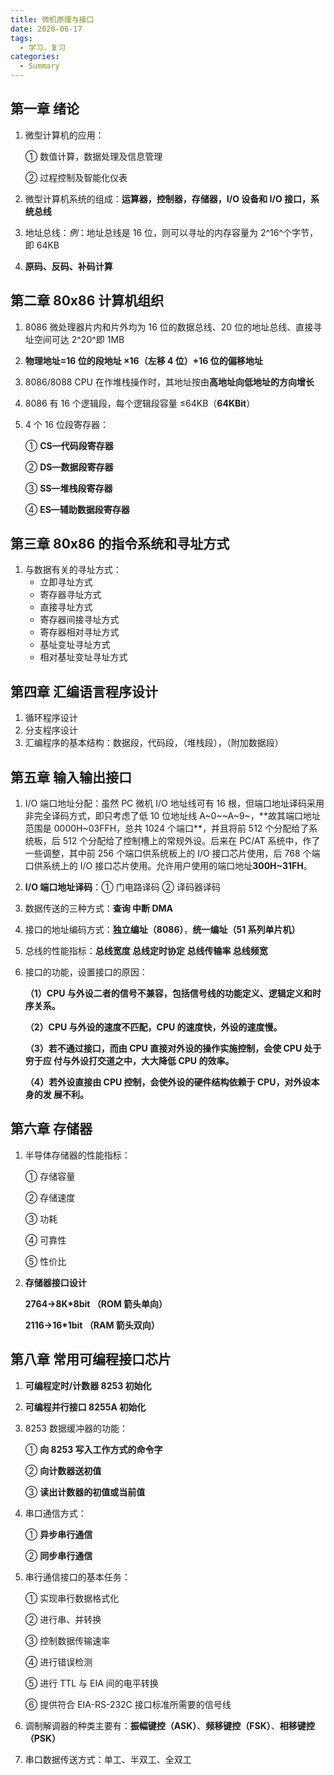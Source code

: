 ```yaml
---
title: 微机原理与接口
date: 2020-06-17
tags:
  - 学习，复习
categories:
  - Summary
---
```


## 第一章 绪论

1.  微型计算机的应用：

    ① 数值计算，数据处理及信息管理

    ② 过程控制及智能化仪表

2.  微型计算机系统的组成：**运算器，控制器，存储器，I/O 设备和 I/O 接口，系统总线**
3.  地址总线：_例_：地址总线是 16 位，则可以寻址的内存容量为 2^16^个字节，即 64KB
4.  **原码、反码、补码计算**

## 第二章 80x86 计算机组织

1. 8086 微处理器片内和片外均为 16 位的数据总线、20 位的地址总线、直接寻址空间可达 2^20^即 1MB

2. **物理地址=16 位的段地址 ×16（左移 4 位）+16 位的偏移地址**

3. 8086/8088 CPU 在作堆栈操作时，其地址按由**高地址向低地址的方向增长**

4. 8086 有 16 个逻辑段，每个逻辑段容量 ≤64KB（**64KBit**）

5. 4 个 16 位段寄存器：

   ① **CS—代码段寄存器**

   ② **DS—数据段寄存器**

   ③ **SS—堆栈段寄存器**

   ④ **ES—辅助数据段寄存器**

## 第三章 80x86 的指令系统和寻址方式

1. 与数据有关的寻址方式：
   - 立即寻址方式
   - 寄存器寻址方式
   - 直接寻址方式
   - 寄存器间接寻址方式
   - 寄存器相对寻址方式
   - 基址变址寻址方式
   - 相对基址变址寻址方式

## 第四章 汇编语言程序设计

1. 循环程序设计
2. 分支程序设计
3. 汇编程序的基本结构：数据段，代码段，（堆栈段），（附加数据段）

## 第五章 输入输出接口

1. I/O 端口地址分配：虽然 PC 微机 I/O 地址线可有 16 根，但端口地址译码采用非完全译码方式，即只考虑了低 10 位地址线 A~0~~A~9~，**故其端口地址范围是 0000H~03FFH，总共 1024 个端口**，并且将前 512 个分配给了系统板，后 512 个分配给了控制槽上的常规外设。后来在 PC/AT 系统中，作了一些调整，其中前 256 个端口供系统板上的 I/O 接口芯片使用，后 768 个端口供系统上的 I/O 接口芯片使用。允许用户使用的端口地址**300H~31FH**。

2. **I/O 端口地址译码**：① 门电路译码 ② 译码器译码

3. 数据传送的三种方式：**查询 中断 DMA**

4. 接口的地址编码方式：**独立编址（8086）**，**统一编址（51 系列单片机）**

5. 总线的性能指标：**总线宽度 总线定时协定 总线传输率 总线频宽**

6. 接口的功能，设置接口的原因：

   **（1）CPU 与外设二者的信号不兼容，包括信号线的功能定义、逻辑定义和时序关系。**

   **（2）CPU 与外设的速度不匹配，CPU 的速度快，外设的速度慢。**

   **（3）若不通过接口，而由 CPU 直接对外设的操作实施控制，会使 CPU 处于穷于应 付与外设打交道之中，大大降低 CPU 的效率。**

   **（4）若外设直接由 CPU 控制，会使外设的硬件结构依赖于 CPU，对外设本身的发 展不利。**

## 第六章 存储器

1. 半导体存储器的性能指标：

   ① 存储容量

   ② 存储速度

   ③ 功耗

   ④ 可靠性

   ⑤ 性价比

2. **存储器接口设计**

   **2764→8K\*8bit （ROM 箭头单向）**

   **2116→16\*1bit （RAM 箭头双向）**

## 第八章 常用可编程接口芯片

1. **可编程定时/计数器 8253 初始化**

2. **可编程并行接口 8255A 初始化**

3. 8253 数据缓冲器的功能：

   ① **向 8253 写入工作方式的命令字**

   ② **向计数器送初值**

   ③ **读出计数器的初值或当前值**

4. 串口通信方式：

   ① **异步串行通信**

   ② **同步串行通信**

5. 串行通信接口的基本任务：

   ① 实现串行数据格式化

   ② 进行串、并转换

   ③ 控制数据传输速率

   ④ 进行错误检测

   ⑤ 进行 TTL 与 EIA 间的电平转换

   ⑥ 提供符合 EIA-RS-232C 接口标准所需要的信号线

6. 调制解调器的种类主要有：**振幅键控（ASK）**、**频移键控（FSK）**、**相移键控（PSK）**
7. 串口数据传送方式：单工、半双工、全双工
